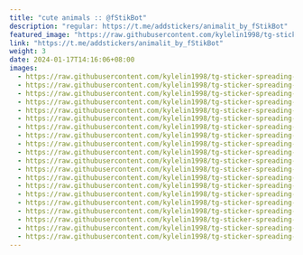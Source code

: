 ```yaml
---
title: "cute animals :: @fStikBot"
description: "regular: https://t.me/addstickers/animalit_by_fStikBot"
featured_image: "https://raw.githubusercontent.com/kylelin1998/tg-sticker-spreading-worldwide-images/main/img/764f9ef4-d8af-4c42-b1a2-5b8f9fa3d777.jpg"
link: "https://t.me/addstickers/animalit_by_fStikBot"
weight: 3
date: 2024-01-17T14:16:06+08:00
images:
  - https://raw.githubusercontent.com/kylelin1998/tg-sticker-spreading-worldwide-images/main/img/764f9ef4-d8af-4c42-b1a2-5b8f9fa3d777.jpg
  - https://raw.githubusercontent.com/kylelin1998/tg-sticker-spreading-worldwide-images/main/img/2b658f6f-b037-4d36-8bd2-aee43513c8e7.jpg
  - https://raw.githubusercontent.com/kylelin1998/tg-sticker-spreading-worldwide-images/main/img/6abd82e5-c563-4bf1-9474-7e986640d68f.jpg
  - https://raw.githubusercontent.com/kylelin1998/tg-sticker-spreading-worldwide-images/main/img/be7fa81d-2ad8-4b79-adb7-a7d383201de2.jpg
  - https://raw.githubusercontent.com/kylelin1998/tg-sticker-spreading-worldwide-images/main/img/fac4bc75-e4b8-429f-8bf0-2a3d262fd6f6.jpg
  - https://raw.githubusercontent.com/kylelin1998/tg-sticker-spreading-worldwide-images/main/img/80eeaa90-bfd0-4384-b194-a7b1c6c88232.jpg
  - https://raw.githubusercontent.com/kylelin1998/tg-sticker-spreading-worldwide-images/main/img/05b7e042-1052-48ab-8d5c-cc45fd10a7eb.jpg
  - https://raw.githubusercontent.com/kylelin1998/tg-sticker-spreading-worldwide-images/main/img/bb2272d4-36d4-4572-94d9-0addd2ff77f6.jpg
  - https://raw.githubusercontent.com/kylelin1998/tg-sticker-spreading-worldwide-images/main/img/227b2aff-461c-4f10-9ec8-311013ff6154.jpg
  - https://raw.githubusercontent.com/kylelin1998/tg-sticker-spreading-worldwide-images/main/img/faa898bd-e179-4dd5-ae15-32998bb047cb.jpg
  - https://raw.githubusercontent.com/kylelin1998/tg-sticker-spreading-worldwide-images/main/img/993eb4c7-61f0-44ff-b892-cfae2b2b6293.jpg
  - https://raw.githubusercontent.com/kylelin1998/tg-sticker-spreading-worldwide-images/main/img/9598a2b7-a82f-4045-8078-7cc9234f6d94.jpg
  - https://raw.githubusercontent.com/kylelin1998/tg-sticker-spreading-worldwide-images/main/img/3f0232f2-7496-4f6d-9249-c74925b3a9f9.jpg
  - https://raw.githubusercontent.com/kylelin1998/tg-sticker-spreading-worldwide-images/main/img/91067ce6-e56c-4d42-9f2a-43b5bb143a54.jpg
  - https://raw.githubusercontent.com/kylelin1998/tg-sticker-spreading-worldwide-images/main/img/78dd922f-afb4-46b6-8504-5a1b5ebe5ee0.jpg
  - https://raw.githubusercontent.com/kylelin1998/tg-sticker-spreading-worldwide-images/main/img/085d221d-d289-4802-960d-918286f28b0c.jpg
  - https://raw.githubusercontent.com/kylelin1998/tg-sticker-spreading-worldwide-images/main/img/97eb019f-8d3e-4c2f-ba08-abc915638153.jpg
  - https://raw.githubusercontent.com/kylelin1998/tg-sticker-spreading-worldwide-images/main/img/ce6a671f-251a-4559-af18-a6099888a1aa.jpg
  - https://raw.githubusercontent.com/kylelin1998/tg-sticker-spreading-worldwide-images/main/img/75bf7422-7b53-439a-a213-3d0c98d6383d.jpg
  - https://raw.githubusercontent.com/kylelin1998/tg-sticker-spreading-worldwide-images/main/img/f6fdbc30-6873-41fb-b95c-9f7f4116b22e.jpg
---
```


